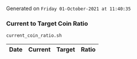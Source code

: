 Generated on `Friday 01-October-2021 at 11:40:35`

### Current to Target Coin Ratio
`current_coin_ratio.sh`

Date|Current|Target|Ratio
---|---|---|---
